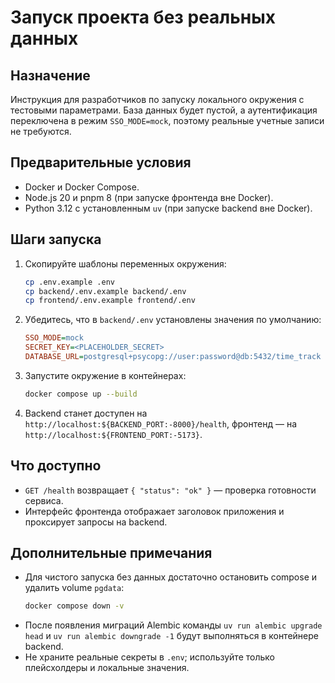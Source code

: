 # Запуск проекта без реальных данных

## Назначение
Инструкция для разработчиков по запуску локального окружения с тестовыми параметрами. База данных будет пустой, а аутентификация переключена в режим `SSO_MODE=mock`, поэтому реальные учетные записи не требуются.

## Предварительные условия
- Docker и Docker Compose.
- Node.js 20 и pnpm 8 (при запуске фронтенда вне Docker).
- Python 3.12 с установленным `uv` (при запуске backend вне Docker).

## Шаги запуска
1. Скопируйте шаблоны переменных окружения:
   ```bash
   cp .env.example .env
   cp backend/.env.example backend/.env
   cp frontend/.env.example frontend/.env
   ```
2. Убедитесь, что в `backend/.env` установлены значения по умолчанию:
   ```ini
   SSO_MODE=mock
   SECRET_KEY=<PLACEHOLDER_SECRET>
   DATABASE_URL=postgresql+psycopg://user:password@db:5432/time_track
   ```
3. Запустите окружение в контейнерах:
   ```bash
   docker compose up --build
   ```
4. Backend станет доступен на `http://localhost:${BACKEND_PORT:-8000}/health`, фронтенд — на `http://localhost:${FRONTEND_PORT:-5173}`.

## Что доступно
- `GET /health` возвращает `{ "status": "ok" }` — проверка готовности сервиса.
- Интерфейс фронтенда отображает заголовок приложения и проксирует запросы на backend.

## Дополнительные примечания
- Для чистого запуска без данных достаточно остановить compose и удалить volume `pgdata`:
  ```bash
  docker compose down -v
  ```
- После появления миграций Alembic команды `uv run alembic upgrade head` и `uv run alembic downgrade -1` будут выполняться в контейнере backend.
- Не храните реальные секреты в `.env`; используйте только плейсхолдеры и локальные значения.
